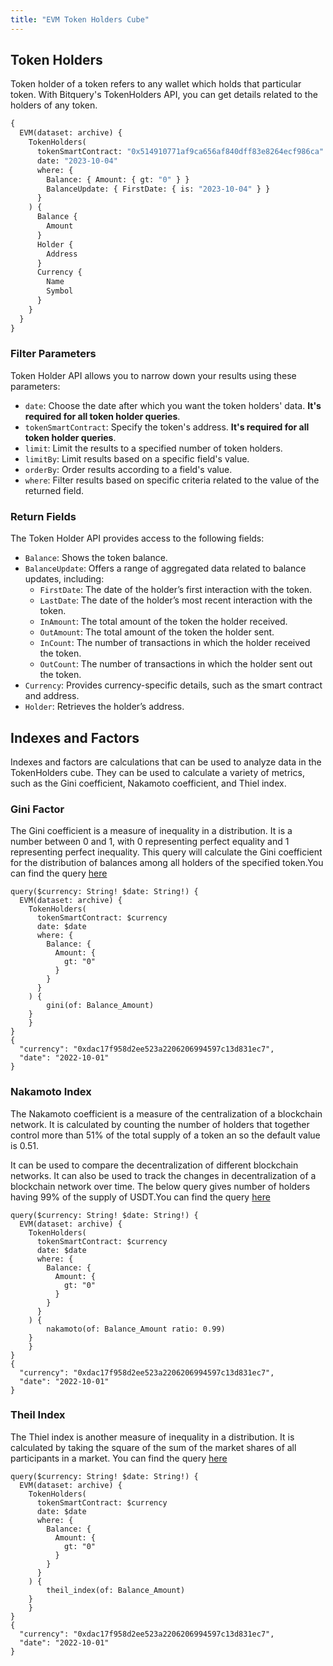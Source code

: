 ```yaml
---
title: "EVM Token Holders Cube"
---
```


<head>
<meta name="title" content="EVM Token Holders API"/>

<meta name="description" content="Explore token holder information include holders of a token, metrics like nakamoto coefficient, gini factor and theil index.Discover balance, attributes, and more information effortlessly."/>

<meta name="keywords" content="Token Balance, ERC20, USDT Balance, USDC Balance, ETH Balance, Ethereum, Ethereum Address"/>

<meta name="robots" content="index, follow"/>
<meta http-equiv="Content-Type" content="text/html; charset=utf-8"/>
<meta name="language" content="English"/>

<!-- Open Graph / Facebook -->
<meta property="og:type" content="website" />

<meta property="og:title" content="EVM Token Holders API" />

<meta property="og:description" content="Explore token holder information include holders of a token, metrics like nakamoto coefficient, gini factor and theil index. Discover balance, attributes, and more information effortlessly." />

<!-- Twitter -->
<meta property="twitter:card" content="summary_large_image" />

<meta property="twitter:title" content="EVM Token Holders API" />

<meta property="twitter:description" content="Explore token holder information include holders of a token, metrics like nakamoto coefficient, gini factor and theil index. Discover balance, attributes, and more information effortlessly." />
</head>

## Token Holders

Token holder of a token refers to any wallet which holds that particular token. With Bitquery's TokenHolders API, you can get details related to the holders of any token.

```graphql
{
  EVM(dataset: archive) {
    TokenHolders(
      tokenSmartContract: "0x514910771af9ca656af840dff83e8264ecf986ca"
      date: "2023-10-04"
      where: {
        Balance: { Amount: { gt: "0" } }
        BalanceUpdate: { FirstDate: { is: "2023-10-04" } }
      }
    ) {
      Balance {
        Amount
      }
      Holder {
        Address
      }
      Currency {
        Name
        Symbol
      }
    }
  }
}
```

### Filter Parameters

Token Holder API allows you to narrow down your results using these parameters:

- `date`: Choose the date after which you want the token holders' data. **It's required for all token holder queries**.
- `tokenSmartContract`: Specify the token's address. **It's required for all token holder queries**.
- `limit`: Limit the results to a specified number of token holders.
- `limitBy`: Limit results based on a specific field's value.
- `orderBy`: Order results according to a field's value.
- `where`: Filter results based on specific criteria related to the value of the returned field.

### Return Fields

The Token Holder API provides access to the following fields:

- `Balance`: Shows the token balance.
- `BalanceUpdate`: Offers a range of aggregated data related to balance updates, including:
  - `FirstDate`: The date of the holder’s first interaction with the token.
  - `LastDate`: The date of the holder’s most recent interaction with the token.
  - `InAmount`: The total amount of the token the holder received.
  - `OutAmount`: The total amount of the token the holder sent.
  - `InCount`: The number of transactions in which the holder received the token.
  - `OutCount`: The number of transactions in which the holder sent out the token.
- `Currency`: Provides currency-specific details, such as the smart contract and address.
- `Holder`: Retrieves the holder’s address.

## Indexes and Factors

Indexes and factors are calculations that can be used to analyze data in the TokenHolders cube. They can be used to calculate a variety of metrics, such as the Gini coefficient, Nakamoto coefficient, and Thiel index.

### Gini Factor

The Gini coefficient is a measure of inequality in a distribution. It is a number between 0 and 1, with 0 representing perfect equality and 1 representing perfect inequality.
This query will calculate the Gini coefficient for the distribution of balances among all holders of the specified token.You can find the query [here](https://ide.bitquery.io/Thiel-index-for-USDT)

```
query($currency: String! $date: String!) {
  EVM(dataset: archive) {
    TokenHolders(
      tokenSmartContract: $currency
      date: $date
      where: {
        Balance: {
          Amount: {
            gt: "0"
          }
        }
      }
    ) {
    	gini(of: Balance_Amount)
    }
	}
}
{
  "currency": "0xdac17f958d2ee523a2206206994597c13d831ec7",
  "date": "2022-10-01"
}
```

### Nakamoto Index

The Nakamoto coefficient is a measure of the centralization of a blockchain network. It is calculated by counting the number of holders that together control more than 51% of the total supply of a token an so the default value is 0.51.

It can be used to compare the decentralization of different blockchain networks. It can also be used to track the changes in decentralization of a blockchain network over time.
The below query gives number of holders having 99% of the supply of USDT.You can find the query [here](https://ide.bitquery.io/USDT-holders-having-99-of-all-supply-of-USDT-together)

```
query($currency: String! $date: String!) {
  EVM(dataset: archive) {
    TokenHolders(
      tokenSmartContract: $currency
      date: $date
      where: {
        Balance: {
          Amount: {
            gt: "0"
          }
        }
      }
    ) {
    	nakamoto(of: Balance_Amount ratio: 0.99)
    }
	}
}
{
  "currency": "0xdac17f958d2ee523a2206206994597c13d831ec7",
  "date": "2022-10-01"
}
```

### Theil Index

The Thiel index is another measure of inequality in a distribution. It is calculated by taking the square of the sum of the market shares of all participants in a market. You can find the query [here](https://ide.bitquery.io/Thiel-index-for-USDT)

```
query($currency: String! $date: String!) {
  EVM(dataset: archive) {
    TokenHolders(
      tokenSmartContract: $currency
      date: $date
      where: {
        Balance: {
          Amount: {
            gt: "0"
          }
        }
      }
    ) {
    	theil_index(of: Balance_Amount)
    }
	}
}
{
  "currency": "0xdac17f958d2ee523a2206206994597c13d831ec7",
  "date": "2022-10-01"
}
```
